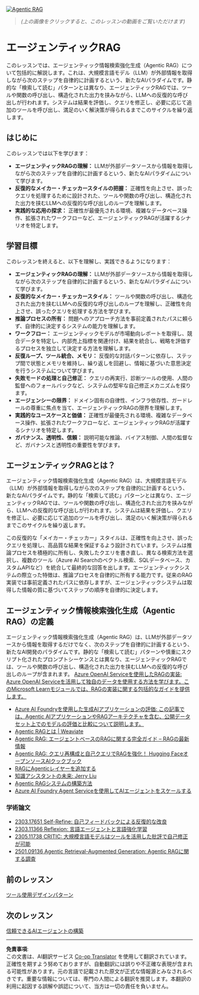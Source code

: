 <!--
CO_OP_TRANSLATOR_METADATA:
{
  "original_hash": "d2f04b783b9e1253100329afd698f8ff",
  "translation_date": "2025-08-30T07:51:24+00:00",
  "source_file": "05-agentic-rag/README.md",
  "language_code": "ja"
}
-->
[![Agentic RAG](../../../translated_images/lesson-5-thumbnail.20ba9d0c0ae64fae06637eb2023395d437b0152c0463c2227ff456afe5f14644.ja.png)](https://youtu.be/WcjAARvdL7I?si=BCgwjwFb2yCkEhR9)

> _(上の画像をクリックすると、このレッスンの動画をご覧いただけます)_

# エージェンティックRAG

このレッスンでは、エージェンティック情報検索強化生成（Agentic RAG）について包括的に解説します。これは、大規模言語モデル（LLM）が外部情報を取得しながら次のステップを自律的に計画するという、新たなAIパラダイムです。静的な「検索して読む」パターンとは異なり、エージェンティックRAGでは、ツールや関数の呼び出し、構造化された出力を挟みながら、LLMへの反復的な呼び出しが行われます。システムは結果を評価し、クエリを修正し、必要に応じて追加のツールを呼び出し、満足のいく解決策が得られるまでこのサイクルを繰り返します。

## はじめに

このレッスンでは以下を学びます：

- **エージェンティックRAGの理解：** LLMが外部データソースから情報を取得しながら次のステップを自律的に計画するという、新たなAIパラダイムについて学びます。
- **反復的なメイカー・チェッカースタイルの把握：** 正確性を向上させ、誤ったクエリを処理するために設計された、ツールや関数の呼び出し、構造化された出力を挟むLLMへの反復的な呼び出しのループを理解します。
- **実践的な応用の探求：** 正確性が最優先される環境、複雑なデータベース操作、拡張されたワークフローなど、エージェンティックRAGが活躍するシナリオを特定します。

## 学習目標

このレッスンを終えると、以下を理解し、実践できるようになります：

- **エージェンティックRAGの理解：** LLMが外部データソースから情報を取得しながら次のステップを自律的に計画するという、新たなAIパラダイムについて学びます。
- **反復的なメイカー・チェッカースタイル：** ツールや関数の呼び出し、構造化された出力を挟むLLMへの反復的な呼び出しのループを理解し、正確性を向上させ、誤ったクエリを処理する方法を学びます。
- **推論プロセスの所有：** 問題へのアプローチ方法を事前定義されたパスに頼らず、自律的に決定するシステムの能力を理解します。
- **ワークフロー：** エージェンティックモデルが市場動向レポートを取得し、競合データを特定し、内部売上指標を関連付け、結果を統合し、戦略を評価するプロセスを独立して決定する方法を理解します。
- **反復ループ、ツール統合、メモリ：** 反復的な対話パターンに依存し、ステップ間で状態とメモリを維持し、繰り返しを回避し、情報に基づいた意思決定を行うシステムについて学びます。
- **失敗モードの処理と自己修正：** クエリの再実行、診断ツールの使用、人間の監督へのフォールバックなど、システムの堅牢な自己修正メカニズムを探ります。
- **エージェンシーの限界：** ドメイン固有の自律性、インフラ依存性、ガードレールの尊重に焦点を当て、エージェンティックRAGの限界を理解します。
- **実践的なユースケースと価値：** 正確性が最優先される環境、複雑なデータベース操作、拡張されたワークフローなど、エージェンティックRAGが活躍するシナリオを特定します。
- **ガバナンス、透明性、信頼：** 説明可能な推論、バイアス制御、人間の監督など、ガバナンスと透明性の重要性を学びます。

## エージェンティックRAGとは？

エージェンティック情報検索強化生成（Agentic RAG）は、大規模言語モデル（LLM）が外部情報を取得しながら次のステップを自律的に計画するという、新たなAIパラダイムです。静的な「検索して読む」パターンとは異なり、エージェンティックRAGでは、ツールや関数の呼び出し、構造化された出力を挟みながら、LLMへの反復的な呼び出しが行われます。システムは結果を評価し、クエリを修正し、必要に応じて追加のツールを呼び出し、満足のいく解決策が得られるまでこのサイクルを繰り返します。

この反復的な「メイカー・チェッカー」スタイルは、正確性を向上させ、誤ったクエリを処理し、高品質な結果を保証するよう設計されています。システムは推論プロセスを積極的に所有し、失敗したクエリを書き直し、異なる検索方法を選択し、複数のツール（Azure AI Searchのベクトル検索、SQLデータベース、カスタムAPIなど）を統合して最終的な回答を出します。エージェンティックシステムの際立った特徴は、推論プロセスを自律的に所有する能力です。従来のRAG実装では事前定義されたパスに依存しますが、エージェンティックシステムは取得した情報の質に基づいてステップの順序を自律的に決定します。

## エージェンティック情報検索強化生成（Agentic RAG）の定義

エージェンティック情報検索強化生成（Agentic RAG）は、LLMが外部データソースから情報を取得するだけでなく、次のステップを自律的に計画するという、新たなAI開発のパラダイムです。静的な「検索して読む」パターンや慎重にスクリプト化されたプロンプトシーケンスとは異なり、エージェンティックRAGでは、ツールや関数の呼び出し、構造化された出力を挟むLLMへの反復的な呼び出しのループが含まれます。
<a href="https://learn.microsoft.com/training/modules/use-own-data-azure-openai" target="_blank">
Azure OpenAI Serviceを使用したRAGの実装: Azure OpenAI Serviceを活用して独自のデータを使用する方法を学びます。このMicrosoft Learnモジュールでは、RAGの実装に関する包括的なガイドを提供します。
- <a href="https://learn.microsoft.com/azure/ai-studio/concepts/evaluation-approach-gen-ai" target="_blank">Azure AI Foundryを使用した生成AIアプリケーションの評価: この記事では、Agentic AIアプリケーションやRAGアーキテクチャを含む、公開データセット上でのモデルの評価と比較について説明します。</a>
- <a href="https://weaviate.io/blog/what-is-agentic-rag" target="_blank">Agentic RAGとは | Weaviate</a>
- <a href="https://ragaboutit.com/agentic-rag-a-complete-guide-to-agent-based-retrieval-augmented-generation/" target="_blank">Agentic RAG: エージェントベースのRAGに関する完全ガイド – RAGの最新情報</a>
- <a href="https://huggingface.co/learn/cookbook/agent_rag" target="_blank">Agentic RAG: クエリ再構成と自己クエリでRAGを強化！ Hugging FaceオープンソースAIクックブック</a>
- <a href="https://youtu.be/aQ4yQXeB1Ss?si=2HUqBzHoeB5tR04U" target="_blank">RAGにAgenticレイヤーを追加する</a>
- <a href="https://www.youtube.com/watch?v=zeAyuLc_f3Q&t=244s" target="_blank">知識アシスタントの未来: Jerry Liu</a>
- <a href="https://www.youtube.com/watch?v=AOSjiXP1jmQ" target="_blank">Agentic RAGシステムの構築方法</a>
- <a href="https://ignite.microsoft.com/sessions/BRK102?source=sessions" target="_blank">Azure AI Foundry Agent Serviceを使用してAIエージェントをスケールする</a>

### 学術論文

- <a href="https://arxiv.org/abs/2303.17651" target="_blank">2303.17651 Self-Refine: 自己フィードバックによる反復的な改良</a>
- <a href="https://arxiv.org/abs/2303.11366" target="_blank">2303.11366 Reflexion: 言語エージェントと言語強化学習</a>
- <a href="https://arxiv.org/abs/2305.11738" target="_blank">2305.11738 CRITIC: 大規模言語モデルはツールを活用した批評で自己修正が可能</a>
- <a href="https://arxiv.org/abs/2501.09136" target="_blank">2501.09136 Agentic Retrieval-Augmented Generation: Agentic RAGに関する調査</a>

## 前のレッスン

[ツール使用デザインパターン](../04-tool-use/README.md)

## 次のレッスン

[信頼できるAIエージェントの構築](../06-building-trustworthy-agents/README.md)

---

**免責事項**:  
この文書は、AI翻訳サービス [Co-op Translator](https://github.com/Azure/co-op-translator) を使用して翻訳されています。正確性を期すよう努めておりますが、自動翻訳には誤りや不正確な表現が含まれる可能性があります。元の言語で記載された原文が正式な情報源とみなされるべきです。重要な情報については、専門の人間による翻訳を推奨します。本翻訳の利用に起因する誤解や誤認について、当方は一切の責任を負いません。